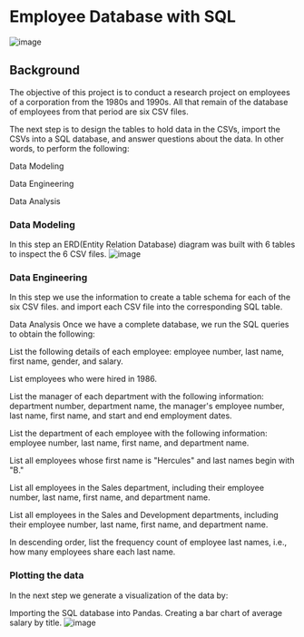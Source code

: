 # Employee Database with SQL
![image](https://user-images.githubusercontent.com/57304123/89113951-24d7e680-d42c-11ea-8adf-bfcf87ca2fa9.png)

## Background
The objective of this project is to conduct a research project on employees of a corporation from the 1980s and 1990s. All that remain of the database of employees from that period are six CSV files.

The next step is to design the tables to hold data in the CSVs, import the CSVs into a SQL database, and answer questions about the data. In other words, to perform the following:

Data Modeling

Data Engineering

Data Analysis

### Data Modeling

In this step an ERD(Entity Relation Database) diagram was built with 6 tables to inspect the 6 CSV files.
![image](https://user-images.githubusercontent.com/57304123/89113985-7a13f800-d42c-11ea-9019-b82f2262478a.png)


### Data Engineering
In this step we use the information to create a table schema for each of the six CSV files. and import each CSV file into the corresponding SQL table.

Data Analysis
Once we have a complete database, we run the SQL queries to obtain the following:

List the following details of each employee: employee number, last name, first name, gender, and salary.

List employees who were hired in 1986.

List the manager of each department with the following information: department number, department name, the manager's employee number, last name, first name, and start and end employment dates.

List the department of each employee with the following information: employee number, last name, first name, and department name.

List all employees whose first name is "Hercules" and last names begin with "B."

List all employees in the Sales department, including their employee number, last name, first name, and department name.

List all employees in the Sales and Development departments, including their employee number, last name, first name, and department name.

In descending order, list the frequency count of employee last names, i.e., how many employees share each last name.

### Plotting the data
In the next step we generate a visualization of the data by:

Importing the SQL database into Pandas.
Creating a bar chart of average salary by title.
![image](https://user-images.githubusercontent.com/57304123/89114005-c828fb80-d42c-11ea-9342-8a8a321faf83.png)

